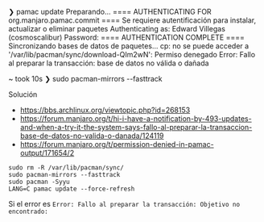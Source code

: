 ❯ pamac update Preparando... ==== AUTHENTICATING FOR org.manjaro.pamac.commit
==== Se requiere autentificación para instalar, actualizar o eliminar paquetes
Authenticating as: Edward Villegas (cosmoscalibur) Password: ==== AUTHENTICATION
COMPLETE ==== Sincronizando bases de datos de paquetes... cp: no se puede
acceder a '/var/lib/pacman/sync/download-QIm2wN': Permiso denegado Error: Fallo
al preparar la transacción: base de datos no válida o dañada

~ took 10s ❯ sudo pacman-mirrors --fasttrack

Solución

- https://bbs.archlinux.org/viewtopic.php?id=268153
- https://forum.manjaro.org/t/hi-i-have-a-notification-by-493-updates-and-when-a-try-it-the-system-says-fallo-al-preparar-la-transaccion-base-de-datos-no-valida-o-danada/124119
- https://forum.manjaro.org/t/permission-denied-in-pamac-output/171654/2

```{code} bash
sudo rm -R /var/lib/pacman/sync/
sudo pacman-mirrors --fasttrack
sudo pacman -Syyu
LANG=C pamac update --force-refresh
```

Si el error es
`Error: Fallo al preparar la transacción: Objetivo no encontrado:`
